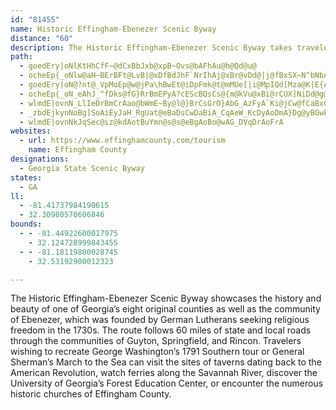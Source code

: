 ```yaml
---
id: "81455"
name: Historic Effingham-Ebenezer Scenic Byway
distance: "60"
description: The Historic Effingham-Ebenezer Scenic Byway takes travelers along a history-rich route through the communities of Ebenezer, Guyton, Springfield, and Rincon and showcases the beauty of one of Georgia’s eight original counties.
path:
  - goedEry|oNlKtHhCfF~@dCxBbJxb@xpB~Ovs@bAFhAu@h@Qd@u@
  - ocheEp{_oNlw@aH~BErBFt@LvB|@xDfBdJhF`NrIhAj@xBr@vDd@|j@fBxSX~N^bNbApIZjCRvUfJvKxDfFxA|Et@|ANdr@fAnvAlCjJSx[sAvCFxBXnA\zj@hTzDlAlMdDhPfDfEzBhA|@rBzBjBjDrA|Db@~Bn@rFrA`RfA|KtBnJ|HzV~BxFlBzCvUv\TQXAvDjAdNtArC`@hCn@hEzAvDfBnLzHfDjCbLhO`JxNzBkBxAzBhIgIfEuDlDlFnCtBzNdSzDzGbDnIzRfr@xArD|@bBvC~EbYjc@pErHrBzDhGzN~\||@rD|H~Thc@zGjNnBfFlBjG|YjdAnNzc@|C~I`EtO~Rpq@xO~j@dB`GnAfD|ArChBjCbCrChDzCjk@da@dDlCpKfHxUrP
  - goedEry|oN@?nt@_VpMoEp@w@jPa\hBwEt@iDpFmk@t@mMUe[|i@MpIQd[Mza@K|E{AlDWfl@MvEFdCXt\fItLdDrE~Cna@`c@vE~DnFtDbK`GvG~ClDrAhG~ApH`AdCJxGD|Js@ndBiQ~MkBzDmAvDaBfG_EpBgBnC_DfJuM|DkFhBiBfCwB`IuExBy@`IsB|Eg@lk@q@pEPbDt@dBv@pJ|Fb`@fWfX|Ppo@ui@rFqF~D{CvKmJpA{@lPmN~BqChBuClA{CbFiN`h@esAzlAzr@fD~A`Hz@j^hD~BLLLDp@oAlUNjEz@zI|@fFhB`GvDfJbUaCxBm@bBs@lCqBdEeFzBmBnD{AlAS~AQzB?dBPjBf@|OfG
  - ocheEp{_oN_eAhJ_^fDks@fG}RrBmEPyA?cEScBQsCs@{m@kVu@xBi@rCUX]NiDd@g@b@u@`C{@zEi@lBqD|AyAz@iD`E?^~@b@VTGb@_CzG_@}@mCoD
  - wlmdE|ovnN_LlIeDrBmCrAao@bWmE~By@l@}BrCsGrO}AbG_AzFyA`Ki@jCw@fCaBxCwCzD{`@le@iFrGuGrJcClBuFjBu@eJ{@iDoAyCiB_C}AgAcDcBgAUePkBaXoCoE_AmDkAsCyAmEkDmKqM_GsGcEsBsBk@yAU}AKcF@iC^}DrAut@p`@mEjCcPjMsHpGmOnLiElBiB^yCLgB?kBMgDs@qIyCk|@yXiFkAiKqAwq@oCeO_AuDm@eBq@}D_DeBuBqIqLgCuBoBqAwEmBmDu@_BOiCAmCJ}Er@kFrBuAz@wXnV}CpBmD~AeCr@q[bFkLfCwBp@sB~@kMdHyCnBqCxCuEtHuGrQ{AfG}@lFs@tJU~FUtBi@rCwA`Du@jAyB~BcCnAkL~CXdD~@hQgQ`BGpH
  - _zbdEjkynNoBg]SoAiEyJaH_RgUat@eBaDsCwDaBiA_CqAeW_KcDyAoDmA}Dg@yBGwEf@_Cj@kFtBk^fMmCj@aCXmERqg@_BoDs@oCs@{PaHiHkAgCQ}WPqIRmGj@qEr@gHxAiBx@cBzBaM|\wClEcElD
  - wlmdE|ovnNkJqSec@iz@kdAotBuYmn@s@s@eBgAoBo@wAG_DVqDrAoFrA
websites:
  - url: https://www.effinghamcounty.com/tourism
    name: Effingham County
designations:
  - Georgia State Scenic Byway
states:
  - GA
ll:
  - -81.41737984190615
  - 32.30980570606846
bounds:
  - - -81.44922600017975
    - 32.124728999843455
  - - -81.18119800028745
    - 32.53192900012323

---
```


The Historic Effingham-Ebenezer Scenic Byway showcases the history and beauty of one of Georgia’s eight original counties as well as the community of Ebenezer, which was founded by German Lutherans seeking religious freedom in the 1730s.  The route follows 60 miles of state and local roads through the communities of Guyton, Springfield, and Rincon. Travelers wishing to recreate George Washington’s 1791 Southern tour or General Sherman’s March to the Sea can visit the sites of taverns dating back to the American Revolution, watch ferries along the Savannah River, discover the University of Georgia’s Forest Education Center, or encounter the numerous historic churches of Effingham County.
